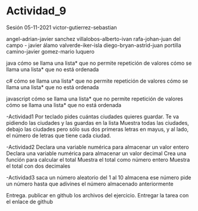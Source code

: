 # Actividad_9

Sesión 05-11-2021
victor-gutierrez-sebastian

angel-adrian-javier sanchez
villalobos-alberto-ivan 
rafa-johan-juan del campo  - javier álamo
valverde-iker-isla
diego-bryan-astrid-juan portilla
camino-javier gomez-mario luquero

java
cómo se llama una lista* que no permite repetición de valores
cómo se llama una lista* que no está ordenada


c#
cómo se llama una lista* que no permite repetición de valores
cómo se llama una lista* que no está ordenada


javascript
cómo se llama una lista* que no permite repetición de valores
cómo se llama una lista* que no está ordenada


-Actividad1
Por teclado pides cuántas ciudades quieres guardar.
Te va pidiendo las ciudades y las guardas en la lista
Muestra todas las ciudades, debajo las ciudades pero sólo
sus dos primeras letras en mayus, y al lado, el número de 
letras que tiene cada ciudad.


-Actividad2
Declara una variable numérica para almacenar un valor entero
Declara una variable numérica para almacenar un valor decimal
Crea una función para calcular el total
Muestra el total como número entero
Muestra el total con dos decimales


-Actividad3
saca un número aleatorio del 1 al 10
almacena ese número
pide un número hasta que adivines el número almacenado anteriormente



Entrega.
publicar en github los archivos del ejercicio.
Entregar la tarea con el enlace de github
